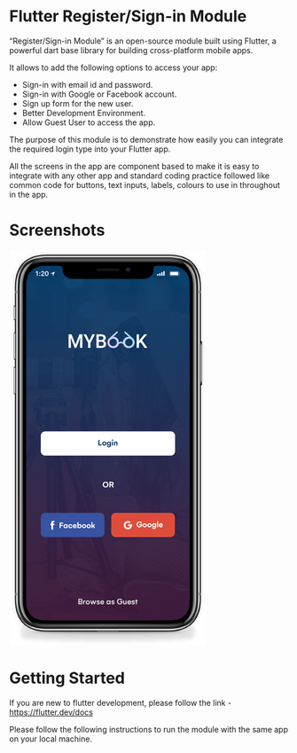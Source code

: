 # Flutter Register/Sign-in Module

“Register/Sign-in Module” is an open-source module built using Flutter, a powerful dart base library for building cross-platform mobile apps.

It allows to add the following options to access your app:

* Sign-in with email id and password.
* Sign-in with Google or Facebook account.
* Sign up form for the new user.
* Better Development Environment.
* Allow Guest User to access the app.

The purpose of this module is to demonstrate how easily you can integrate the required login type into your Flutter app.

All the screens in the app are component based to make it is easy to integrate with any other app and standard coding practice followed like common code for buttons, text inputs, labels, colours to use in throughout in the app.

# Screenshots

![Alt text](/screens/1login_module.png?raw=true)

# Getting Started

If you are new to flutter development, please follow the link - https://flutter.dev/docs

Please follow the following instructions to run the module with the same app on your local machine.


